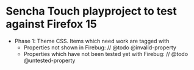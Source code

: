# Sencha Touch playproject to test against Firefox 15


* Phase 1: Theme CSS. Items which need work are tagged with
    * Properties not shown in Firebug: // @todo @invalid-property
    * Properties which have not been tested yet with Firebug: // @todo @untested-property